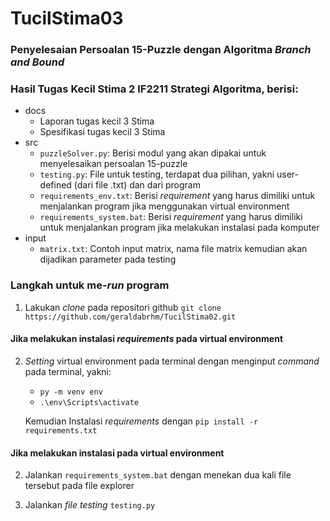 # TucilStima03
### Penyelesaian Persoalan 15-Puzzle dengan Algoritma _Branch and Bound_
###  Hasil Tugas Kecil Stima 2 IF2211 Strategi Algoritma, berisi:
* docs
    *   Laporan tugas kecil 3 Stima
    *   Spesifikasi tugas kecil 3 Stima
* src
    * `puzzleSolver.py`: Berisi modul yang akan dipakai untuk menyelesaikan persoalan 15-puzzle
    * `testing.py`: File untuk testing, terdapat dua pilihan, yakni user-defined (dari file .txt) dan dari program
    * `requirements_env.txt`: Berisi _requirement_ yang harus dimiliki untuk menjalankan program jika menggunakan virtual environment
    * `requirements_system.bat`: Berisi _requirement_ yang harus dimiliki untuk menjalankan program jika melakukan instalasi pada komputer
* input
    * `matrix.txt`: Contoh input matrix, nama file matrix kemudian akan dijadikan parameter pada testing
 
 ###  Langkah untuk me-_run_ program
1. Lakukan _clone_ pada repositori github `git clone https://github.com/geraldabrhm/TucilStima02.git`
#### Jika melakukan instalasi _requirements_ pada virtual environment
2. _Setting_ virtual environment pada terminal dengan menginput _command_ pada terminal, yakni:
    * `py -m venv env`
    * `.\env\Scripts\activate`

    Kemudian Instalasi _requirements_ dengan  `pip install -r requirements.txt`
#### Jika melakukan instalasi pada virtual environment
2. Jalankan `requirements_system.bat` dengan menekan dua kali file tersebut pada file explorer

3. Jalankan _file testing_ `testing.py`
